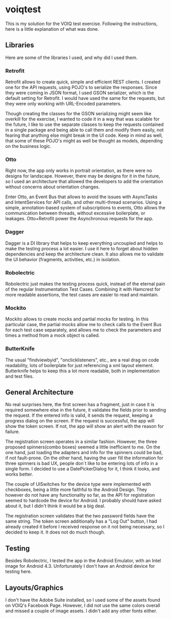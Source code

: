 # voiqtest

This is my solution for the VOIQ test exercise. Following the instructions, here is a little explanation of what was done.

Libraries
---------
Here are some of the libraries I used, and why did I used them.

### Retrofit
Retrofit allows to create quick, simple and efficient REST clients. I created one for the API requests, using POJO's to serialize the responses. Since they were coming in JSON format, I used GSON serializer, which is the default setting for Retrofit. I would have used the same for the requests, but they were only working with URL-Encoded parameters.

Though creating the classes for the GSON serializing might seem like overkill for the exercise, I wanted to code it in a way that was scalable for the future, I like to use the separate classes to keep the requests contained in a single package and being able to call them and modify them easily, not fearing that anything else might break in the UI code. Keep in mind as well, that some of these POJO's might as well be thought as models, depending on the business logic.

### Otto
Right now, the app only works in portrait orientation, as there were no designs for landscape. However, there may be designs for it in the future, so I used an architecture that allowed the developers to add the orientation without concerns about orientation changes.

Enter Otto, an Event Bus that allows to avoid the issues with AsyncTasks and IntentServices for API calls, and other multi-thread scenarios. Using a simple, annotation-based system of subscriptions to events, Otto allows the communication between threads, without excessive boilerplate, or leakages. Otto+Retrofit power the Asynchronous requests for the app.

### Dagger
Dagger is a DI library that helps to keep everything uncoupled and helps to make the testing process a lot easier. I use it here to forget about hidden dependencies and keep the architecture clean. It also allows me to validate the UI behavior (fragments, activities, etc.) in isolation.

### Robolectric
Robolectric just makes the testing process quick, instead of the eternal pain of the regular Instrumentation Test Cases. Combining it with Hamcrest for more readable assertions, the test cases are easier to read and maintain.

### Mockito
Mockito allows to create mocks and partial mocks for testing. In this particular case, the partial mocks allow me to check calls to the Event Bus for each test case separately, and allows me to check the parameters and times a method from a mock object is called.

### ButterKnife
The usual "findviewbyid", "onclicklisteners", etc., are a real drag on code readability, lots of boilerplate for just referencing a xml layout element. Butterknife helps to keep this a lot more readable, both in implementation and test files.

General Architecture
--------------------
No real surprises here, the first screen has a fragment, just in case it is required somewhere else in the future, it validates the fields prior to sending the request. If the entered info is valid, it sends the request, keeping a progress dialog on the screen. If the request is successful, the app will show the token screen. If not, the app will show an alert with the reason for failure.

The registration screen operates in a similar fashion. However, the three proposed spinners(combo boxes) seemed a little inefficient to me. On the one hand, just loading the adapters and info for the spinners could be bad, if not fault-prone. On the other hand, having the user fill the information for three spinners is bad UX, people don´t like to be entering lots of info in a single form. I decided to use a DatePickerDialog for it, I think it looks, and works better.

The couple of UISwitches for the device type were implemented with checkboxes, being a little more faithful to the Android Design. They however do not have any functionality so far, as the API for registration seemed to hardcode the device for Android. I probably should have asked about it, but I didn't think it would be a big deal.

The registration screen validates that the two password fields have the same string. The token screen additionally has a "Log Out" button, I had already created it before I received response on it not being necessary, so I decided to keep it. It does not do much though.

Testing
-------
Besides Robolectric, I tested the app in the Android Emulator, with an Intel image for Android 4.3. Unfortunately I don't have an Android device for testing here.

Layouts/Graphics
----------------
I don't have the Adobe Suite installed, so I used some of the assets found on VOIQ's Facebook Page. However, I did not use the same colors overall and missed a couple of image assets. I didn't add any other fonts either.
